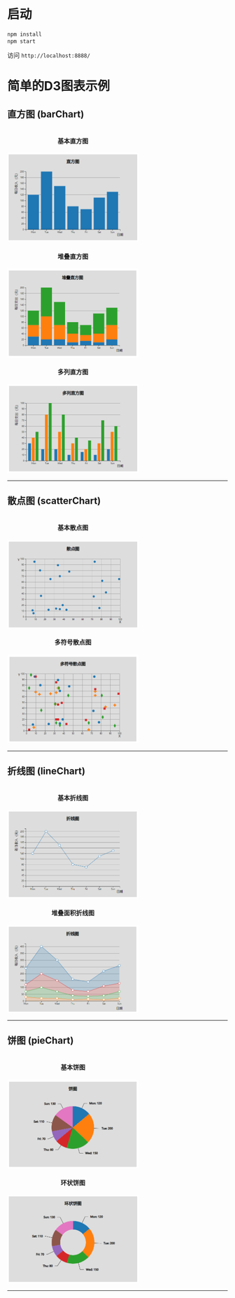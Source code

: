 # 启动

```
npm install
npm start

```
访问 `http://localhost:8888/`

# 简单的D3图表示例

## 直方图 (barChart)

<div>
    <div style="display: inline-block;padding-right: 10px">
        <h4 style="text-align:center">基本直方图</h4>
        <img src="./pic/barChart/basicBarChart.png" width="300px" />
    </div>
    <div style="display: inline-block;">
        <h4 style="text-align:center">堆叠直方图</h4>
        <img src="./pic/barChart/stackedBarChart.png" width="300px" />
    </div>
    <div style="display: inline-block;">
        <h4 style="text-align:center">多列直方图</h4>
        <img src="./pic/barChart/multiBarChart.png" width="300px" />
    </div>
</div>


***
## 散点图 (scatterChart)

<div>
    <div style="display: inline-block;padding-right: 10px"">
        <h4 style="text-align:center">基本散点图</h4>
        <img src="./pic/scatterChart/basicScatterChart.png" width="300px" />
    </div>
    <div style="display: inline-block;padding-right: 10px"">
        <h4 style="text-align:center">多符号散点图</h4>
        <img src="./pic/scatterChart/multiSymbolChart.png" width="300px" />
    </div>
</div>


***
## 折线图 (lineChart)

<div>
    <div style="display: inline-block;padding-right: 10px"">
        <h4 style="text-align:center">基本折线图</h4>
        <img src="./pic/lineChart/basicLineChart.png" width="300px" />
    </div>
    <div style="display: inline-block;padding-right: 10px"">
        <h4 style="text-align:center">堆叠面积折线图</h4>
        <img src="./pic/lineChart/stackAreaChart.png" width="300px" />
    </div>
</div>

***
## 饼图 (pieChart)

<div>
    <div style="display: inline-block;padding-right: 10px"">
        <h4 style="text-align:center">基本饼图</h4>
        <img src="./pic/pieChart/basicPieChart.png" width="300px" />
    </div>
    <div style="display: inline-block;padding-right: 10px"">
        <h4 style="text-align:center">环状饼图</h4>
        <img src="./pic/pieChart/doughnutChart.png" width="300px" />
    </div>
</div>

***
